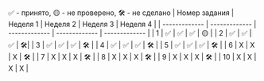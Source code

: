 ✅ - принято, 🟡 - не проверено, 🛠️ - не сделано
| Номер задания | Неделя 1 | Неделя 2 | Неделя 3 | Неделя 4 |
| ------------- | ------------- | ------------- | ------------- | ------------- |
| 1 | ✅ | ✅ | ✅ | 🟡 |
| 2 | ✅ | ✅ | ✅ | 🛠️|
| 3 | ✅ | ✅ | ✅ | 🛠️ |
| 4 | ✅ | ✅ | ✅ | 🛠️ |
| 5 | ✅ | ✅ | ✅ | 🛠️ |
| 6 | X | X | X | 🛠️ |
| 7 | X | X | X | 🛠️ |
| 8 | X | X | X | 🛠️ |
| 9 | X | X | X | 🛠️ |
| 10 | X | X | X | X |

